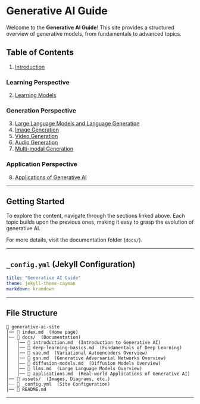 # Generative AI Guide

Welcome to the **Generative AI Guide**! This site provides a structured overview of generative models, from fundamentals to advanced topics.

## Table of Contents
1. [Introduction](https://github.com/anoted/genai-test/blob/main/readme.md)

### Learning Perspective
2. [Learning Models](docs/learn.md)

### Generation Perspective
3. [Large Language Models and Language Generation](docs/language.md)
4. [Image Generation](docs/image.md)
5. [Video Generation](docs/video.md)
6. [Audio Generation](docs/audio.md)
7. [Multi-modal Generation](docs/multi.md)

### Application Perspective
8. [Applications of Generative AI](docs/applications.md)
---

## Getting Started

To explore the content, navigate through the sections linked above. Each topic builds upon the previous ones, making it easy to grasp the evolution of generative AI.

For more details, visit the documentation folder (`docs/`).

---

## `_config.yml` (Jekyll Configuration)
```yaml
title: "Generative AI Guide"
theme: jekyll-theme-cayman
markdown: kramdown
```

---

## File Structure
```
📂 generative-ai-site
│── 📄 index.md  (Home page)
│── 📂 docs/  (Documentation)
│   │── 📄 introduction.md  (Introduction to Generative AI)
│   │── 📄 deep-learning-basics.md  (Fundamentals of Deep Learning)
│   │── 📄 vae.md  (Variational Autoencoders Overview)
│   │── 📄 gan.md  (Generative Adversarial Networks Overview)
│   │── 📄 diffusion-models.md  (Diffusion Models Overview)
│   │── 📄 llms.md  (Large Language Models Overview)
│   │── 📄 applications.md  (Real-world Applications of Generative AI)
│── 📂 assets/  (Images, Diagrams, etc.)
│── 📄 _config.yml  (Site Configuration)
│── 📄 README.md
```

---

